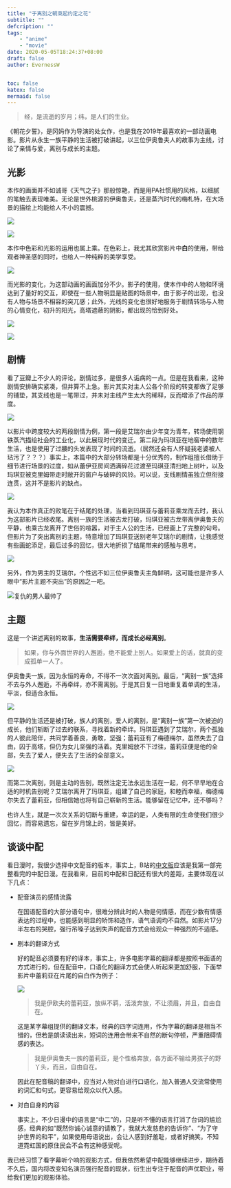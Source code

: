 ```yaml
---
title: "于离别之朝束起约定之花"
subtitle: ""
defcription: ""
tags:
    - "anime"
    - "movie"
date: 2020-05-05T18:24:37+08:00
draft: false
author: EvernessW


toc: false
katex: false
mermaid: false
---
```




> 经，是流逝的岁月；纬，是人们的生业。

《朝花夕誓》，是冈妈作为导演的处女作，也是我在2019年最喜欢的一部动画电影。影片从永生一族平静的生活被打破讲起，以三位伊奥鲁夫人的故事为主线，讨论了亲情与爱，离别与成长的主题。

## 光影

本作的画面并不如诚哥《天气之子》那般惊艳，而是用PA社惯用的风格，以细腻的笔触去表现唯美。无论是世外桃源的伊奥鲁夫，还是蒸汽时代的梅札特，在大场景的描绘上均能给人不小的震撼。

![](https://awesome-image.oss-cn-beijing.aliyuncs.com/20200505205202.jpg)

![](https://awesome-image.oss-cn-beijing.aliyuncs.com/20200505205222.jpg)

本作中色彩和光影的运用也属上乘。在色彩上，我尤其欣赏影片中**白**的使用，带给观者神圣感的同时，也给人一种纯粹的美学享受。

![](https://awesome-image.oss-cn-beijing.aliyuncs.com/20200505210741.jpg)

而光影的变化，为这部动画的画面加分不少。影子的使用，使本作中的人物和环境达到了量好的交互，即使在一些人物明显是贴图的场景中，由于影子的出现，也没有人物与场景不相容的突兀感；此外，光线的变化也很好地服务于剧情转场与人物的心情变化，初升的阳光，高塔遮蔽的阴影，都出现的恰到好处。

![](https://awesome-image.oss-cn-beijing.aliyuncs.com/20200505211209.jpg)

![](https://awesome-image.oss-cn-beijing.aliyuncs.com/20200505211221.jpg)

## 剧情

看了豆瓣上不少人的评论，剧情过多，是很多人诟病的一点。但是在我看来，这种剧情安排确实紧凑，但并算不上急。影片其实对主人公各个阶段的转变都做了足够的铺垫，其支线也是一笔带过，并未对主线产生太大的稀释，反而增添了作品的厚度。

![](https://awesome-image.oss-cn-beijing.aliyuncs.com/20200505213519.jpg)

以影片中跨度较大的两段剧情为例，第一段是艾瑞尔由少年变为青年，转场使用钢铁蒸汽描绘社会的工业化，以此展现时代的变迁。第二段为玛琪亚在地窖中的数年生活，也是使用了过腰的头发表现了时间的流逝。（居然还会有人怀疑我老婆被人玷污了？？？）事实上，本篇中的大部分转场都是十分优秀的，制作组擅长借助于细节进行场景的过度，如从蕾伊亚房间洒满碎花过渡至玛琪亚清扫地上树叶，以及玛琪亚被克里姆带走时敞开的窗户与破碎的风铃。可以说，支线剧情虽独立但衔接连贯，这并不是影片的缺点。

![](https://awesome-image.oss-cn-beijing.aliyuncs.com/20200505215052.jpg)

我认为本作真正的败笔在于结尾的处理，当看到玛琪亚与蕾莉亚乘龙而去时，我认为这部影片已经收尾。离别一族的生活被古龙打破，玛琪亚被古龙带离伊奥鲁夫的平静，也乘古龙离开了世俗的喧嚣，对于主人公的生活，已经画上了完整的句号。但影片为了突出离别的主题，特意增加了玛琪亚送别老年艾瑞尔的剧情，让我感觉有些画蛇添足，最后过多的回忆，很大地折损了结尾带来的感触与思考。

![](https://awesome-image.oss-cn-beijing.aliyuncs.com/20200505212453.jpg)

另外，作为男主的艾瑞尔，个性远不如三位伊奥鲁夫主角鲜明，这可能也是许多人眼中“影片主题不突出”的原因之一吧。

![](https://awesome-image.oss-cn-beijing.aliyuncs.com/20200505215425.jpg "复仇的男人最帅了")

## 主题

这是一个讲述离别的故事，**生活需要牵绊，而成长必经离别**。

> 如果，你与外面世界的人邂逅，绝不能爱上别人。如果爱上的话，就真的变成孤单一人了。

伊奥鲁夫一族，因为永恒的寿命，不得不一次次面对离别。最后，“离别一族”选择不去与外人邂逅，不再牵绊，亦不需离别。于是其日复一日地重复着单调的生活，平淡，但适合永恒。

![](https://awesome-image.oss-cn-beijing.aliyuncs.com/20200505220258.jpg)

但平静的生活还是被打破，族人的离别，爱人的离别，是“离别一族”第一次被迫的成长，他们斩断了过去的联系，寻找着新的牵绊。玛琪亚遇到了艾瑞尔，两个孤独的人彼此陪伴，共同学着善良，勇敢，坚强；蕾莉亚有了梅德梅尔，虽然失去了自由，囚于高塔，但仍为女儿坚强的活着。克里姆放不下过往，蕾莉亚便是他的全部，失去了爱人，便失去了生活的全部意义。

![](https://awesome-image.oss-cn-beijing.aliyuncs.com/20200505221442.jpg)

而第二次离别，则是主动的告别，既然注定无法永远生活在一起，何不早早地在合适的时机告别呢？艾瑞尔离开了玛琪亚，组建了自己的家庭，和睦而幸福，梅德梅尔失去了蕾莉亚，但相信她也将有自己崭新的生活。能够留在记忆中，还不够吗？

也许人生，就是一次次关系的切断与重建，幸运的是，人类有限的生命使我们很少回忆，而容易遗忘，留在岁月锦上的，皆是美好。

## 谈谈中配

看日漫时，我很少选择中文配音的版本，事实上，B站的[中文版](https://www.bilibili.com/bangumi/play/ep265696)应该是我第一部完整看完的中配日漫。在我看来，目前的中配和日配还有很大的差距，主要体现在以下几点：

* 配音演员的感情流露

  在国语配音的大部分语句中，很难分辨此时的人物是何情感，而在少数有情感表达的过程中，也能感到明显的矫饰和造作，语气语调均不自然。如影片17分半左右的哭腔，强行吊嗓子达到失声的配音方式会给观众一种强烈的不适感。

* 剧本的翻译方式

  好的配音必须要有好的译本，事实上，许多电影字幕的翻译都是按照书面语的方式进行的，但在配音中，口语化的翻译方式会使人听起来更加舒服，下面举影片中蕾莉亚在片尾的自白作为例子：

  ![](https://awesome-image.oss-cn-beijing.aliyuncs.com/20200505192611.jpg)

  > 我是伊欧夫的蕾莉亚，放纵不羁，活泼奔放，不让须眉，并且，自由自在。

  这是某字幕组提供的翻译文本，经典的四字词连用，作为字幕的翻译是相当不错的，但若是朗读读出来，短词的连用会带来不自然的断句停顿，严重阻碍情感的表达。

  > 我是伊奥鲁夫一族的蕾莉亚，是个性格奔放，各方面不输给男孩子的野丫头，而且，自由自在。

  因此在配音稿的翻译中，应当对人物对白进行口语化，加入普通人交流常使用的词汇和句式，更容易给观众以代入感。

* 对白自身的内容

  事实上，不少日漫中的语言是“中二”的，只是听不懂的语言打消了台词的尴尬感，经典的如“既然你诚心诚意的请教了，我就大发慈悲的告诉你”、“为了守护世界的和平”，如果使用母语说出，会让人感到好羞耻，或者好搞笑。不知道霓虹国的原住民会不会有这种感受呢。

我已经习惯了看字幕听个响的观影方式，但我依然希望中配能够继续进步，期待着不久后，国内将改变知名演员强行配音的现状，衍生出专注于配音的声优职业，带给我们更加的观影体验。

